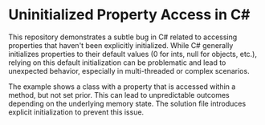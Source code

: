 # Uninitialized Property Access in C#

This repository demonstrates a subtle bug in C# related to accessing properties that haven't been explicitly initialized.  While C# generally initializes properties to their default values (0 for ints, null for objects, etc.), relying on this default initialization can be problematic and lead to unexpected behavior, especially in multi-threaded or complex scenarios.

The example shows a class with a property that is accessed within a method, but not set prior. This can lead to unpredictable outcomes depending on the underlying memory state.  The solution file introduces explicit initialization to prevent this issue.
